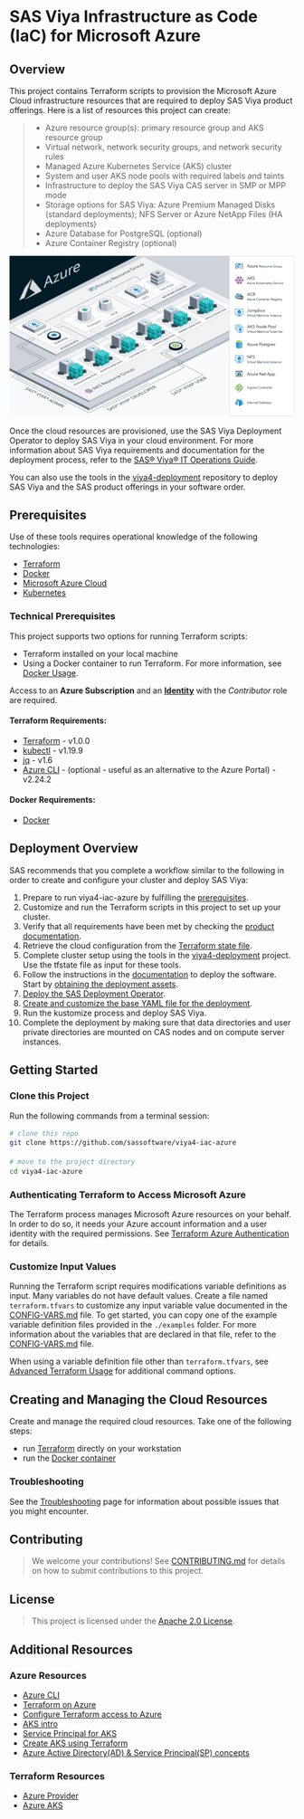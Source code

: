 # SAS Viya Infrastructure as Code (IaC) for Microsoft Azure

## Overview

This project contains Terraform scripts to provision the Microsoft Azure Cloud infrastructure resources that are required to deploy SAS Viya product offerings. Here is a list of resources this project can create:

  >- Azure resource group(s): primary resource group and AKS resource group
  >- Virtual network, network security groups, and network security rules
  >- Managed Azure Kubernetes Service (AKS) cluster
  >- System and user AKS node pools with required labels and taints
  >- Infrastructure to deploy the SAS Viya CAS server in SMP or MPP mode
  >- Storage options for SAS Viya:  Azure Premium Managed Disks (standard deployments); NFS Server or Azure NetApp Files (HA deployments)
  >- Azure Database for PostgreSQL (optional)
  >- Azure Container Registry (optional)

[<img src="./docs/images/viya4-iac-azure-diag.png" alt="Architecture Diagram" width="750"/>](./docs/images/viya4-iac-azure-diag.png?raw=true)

Once the cloud resources are provisioned, use the SAS Viya Deployment Operator to deploy SAS Viya in your cloud environment. For more information
about SAS Viya requirements and documentation for the deployment process, refer to the 
[SAS&reg; Viya&reg; IT Operations Guide](https://go.documentation.sas.com/doc/en/itopscdc/v_015/itopswlcm/home.htm).

You can also use the tools in the [viya4-deployment](https://github.com/sassoftware/viya4-deployment) repository to deploy SAS Viya and the SAS 
product offerings in your software order. 

## Prerequisites

Use of these tools requires operational knowledge of the following technologies:

- [Terraform](https://www.terraform.io/intro/index.html)
- [Docker](https://www.docker.com/)
- [Microsoft Azure Cloud](https://azure.microsoft.com/)
- [Kubernetes](https://kubernetes.io/docs/concepts/)
 

### Technical Prerequisites

This project supports two options for running Terraform scripts:
- Terraform installed on your local machine
- Using a Docker container to run Terraform. For more information, see [Docker Usage](./docs/user/DockerUsage.md).

Access to an **Azure Subscription** and an [**Identity**](./docs/user/TerraformAzureAuthentication.md) with the *Contributor* role are required.

#### Terraform Requirements:
- [Terraform](https://www.terraform.io/downloads.html) - v1.0.0
- [kubectl](https://kubernetes.io/docs/tasks/tools/install-kubectl) - v1.19.9
- [jq](https://stedolan.github.io/jq/) - v1.6
- [Azure CLI](https://docs.microsoft.com/en-us/cli/azure) - (optional - useful as an alternative to the Azure Portal) - v2.24.2

#### Docker Requirements:
- [Docker](https://docs.docker.com/get-docker/)

## Deployment Overview

SAS recommends that you complete a workflow similar to the following in order to create and configure your cluster and deploy SAS Viya:
1. Prepare to run viya4-iac-azure by fulfilling the [prerequisites](#prerequisites).
1. Customize and run the Terraform scripts in this project to set up your cluster.
1. Verify that all requirements have been met by checking the [product documentation](https://documentation.sas.com/doc/en/itopssr/v_012/p1pp4c3tx9dxlvn1u3s3keokcz5l.htm).
1. Retrieve the cloud configuration from the [Terraform state file](/docs/user/AdvancedTerraformUsage.md#terraform---state).
1. Complete cluster setup using the tools in the [viya4-deployment](https://github.com/sassoftware/viya4-deployment) project. Use the tfstate file as input for these tools.  
1. Follow the instructions in the [documentation](https://go.documentation.sas.com/doc/en/itopscdc/v_015/itopswlcm/home.htm) to deploy the software.
Start by [obtaining the deployment assets](https://go.documentation.sas.com/doc/en/itopscdc/v_015/dplyml0phy0dkr/n1wwpl7qzfdb5rn1gwfx84tfgj5d.htm).
1. [Deploy the SAS Deployment Operator](https://go.documentation.sas.com/doc/en/itopscdc/v_015/dplyml0phy0dkr/n137b56hwogd7in1onzys95awxqe.htm).
1. [Create and customize the base YAML file for the deployment](https://go.documentation.sas.com/doc/en/itopscdc/v_015/dplyml0phy0dkr/n0g237aqo6pz1in1t19wjb94j9bi.htm).
1. Run the kustomize process and deploy SAS Viya.
1. Complete the deployment by making sure that data directories and user private directories are mounted on CAS nodes and on compute server instances.

## Getting Started

### Clone this Project

Run the following commands from a terminal session:

```bash
# clone this repo
git clone https://github.com/sassoftware/viya4-iac-azure

# move to the project directory
cd viya4-iac-azure
```

### Authenticating Terraform to Access Microsoft Azure

The Terraform process manages Microsoft Azure resources on your behalf. In order to do so, it needs your Azure account information and a user
identity with the required permissions. See [Terraform Azure Authentication](./docs/user/TerraformAzureAuthentication.md) for details.

### Customize Input Values

Running the Terraform script requires modifications variable definitions as input. Many variables do not have default values. Create a file named
`terraform.tfvars` to customize any input variable value documented in the [CONFIG-VARS.md](docs/CONFIG-VARS.md) file. To get started, you can copy one of
the example variable definition files provided in the `./examples` folder. For more information about the variables that are declared in that file,
refer to the [CONFIG-VARS.md](docs/CONFIG-VARS.md) file.

When using a variable definition file other than `terraform.tfvars`, see [Advanced Terraform Usage](docs/user/AdvancedTerraformUsage.md) for additional command options.

## Creating and Managing the Cloud Resources

Create and manage the required cloud resources. Take one of the following steps: 

- run [Terraform](docs/user/TerraformUsage.md) directly on your workstation
- run the [Docker container](docs/user/DockerUsage.md) 

### Troubleshooting

See the [Troubleshooting](./docs/Troubleshooting.md) page for information about possible issues that you might encounter.

## Contributing

> We welcome your contributions! See [CONTRIBUTING.md](CONTRIBUTING.md) for details on how to submit contributions to this project.

## License

> This project is licensed under the [Apache 2.0 License](LICENSE).

## Additional Resources

### Azure Resources

- [Azure CLI](https://docs.microsoft.com/en-gb/cli/azure/?view=azure-cli-latest)
- [Terraform on Azure](https://docs.microsoft.com/en-us/azure/terraform)
- [Configure Terraform access to Azure](https://docs.microsoft.com/en-us/azure/terraform/terraform-install-configure)
- [AKS intro](https://docs.microsoft.com/en-us/azure/aks/intro-kubernetes)
- [Service Principal for AKS](https://docs.microsoft.com/en-us/azure/aks/kubernetes-service-principal)
- [Create AKS using Terraform](https://docs.microsoft.com/en-us/azure/terraform/terraform-create-k8s-cluster-with-tf-and-aks)
- [Azure Active Directory(AD) & Service Principal(SP) concepts](https://docs.microsoft.com/en-us/azure/active-directory/develop/app-objects-and-service-principals)

### Terraform Resources

- [Azure Provider](https://www.terraform.io/docs/providers/azurerm/index.html)
- [Azure AKS](https://www.terraform.io/docs/providers/azurerm/r/kubernetes_cluster.html)
